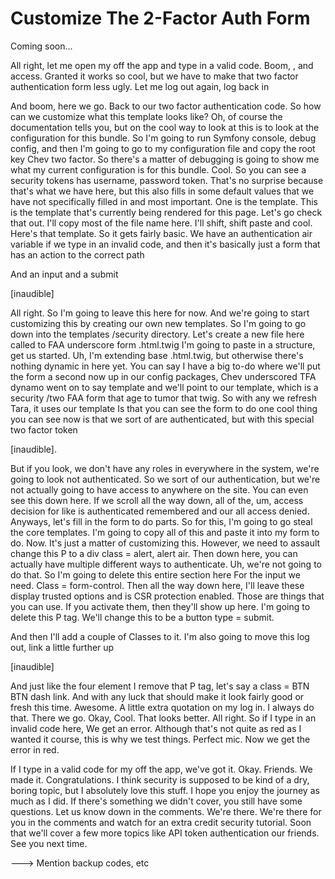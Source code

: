 # Customize The 2-Factor Auth Form

Coming soon...

All right, let me open my off the app and
type in a valid code. Boom, , and access. Granted it works so cool,
but we have to make that two factor authentication form less ugly. Let me log out
again, log back in

And boom, here we go. Back to our two factor authentication code. So how can we
customize what this template looks like? Oh, of course the documentation tells you,
but on the cool way to look at this is to look at the configuration for this bundle.
So I'm going to run Symfony console, debug config, and then I'm going to go to my
configuration file and copy the root key Chev two factor. So there's a matter of
debugging is going to show me what my current configuration is for this bundle. Cool.
So you can see a security tokens has username, password token. That's no surprise
because that's what we have here, but this also fills in some default values that we
have not specifically filled in and most important. One is the template. This is the
template that's currently being rendered for this page. Let's go check that out. I'll
copy most of the file name here. I'll shift, shift paste and cool. Here's that
template. So it gets fairly basic. We have an authentication air variable if we type
in an invalid code, and then it's basically just a form that has an action to the
correct path

And an input and a submit

[inaudible]

All right. So I'm going to leave this here for now. And we're going to start
customizing this by creating our own new templates. So I'm going to go down into the
templates /security directory. Let's create a new file here called to FAA
underscore form .html.twig I'm going to paste in a structure, get us
started. Uh, I'm extending base .html.twig, but otherwise there's nothing dynamic
in here yet. You can say I have a big to-do where we'll put the form a second now up
in our config packages, Chev underscored TFA dynamo went on to say template and we'll
point to our template, which is a security /two FAA form that age to tumor that
twig. So with any we refresh Tara, it uses our template Is that you can see the form
to do one cool thing you can see now is that we sort of are authenticated, but with
this special two factor token

[inaudible].

But if you look, we don't have any roles in everywhere in the system, we're going to
look not authenticated. So we sort of our authentication, but we're not actually
going to have access to anywhere on the site. You can even see this down here. If we
scroll all the way down, all of the, um, access decision for like is authenticated
remembered and our all access denied. Anyways, let's fill in the form to do parts. So
for this, I'm going to go steal the core templates. I'm going to copy all of this and
paste it into my form to do. Now. It's just a matter of customizing this. However, we
need to assault change this P to a div class = alert, alert air. Then down here,
you can actually have multiple different ways to authenticate. Uh, we're not going to
do that. So I'm going to delete this entire section here For the input we need. Class
= form-control. Then all the way down here, I'll leave these display
trusted options and is CSR protection enabled. Those are things that you can use. If
you activate them, then they'll show up here. I'm going to delete this P tag. We'll
change this to be a button type = submit.

And then I'll add a couple of Classes to it. I'm also going to move this log out,
link a little further up

[inaudible]

And just like the four element I remove that P tag, let's say a class = BTN BTN
dash link. And with any luck that should make it look fairly good or fresh this time.
Awesome. A little extra quotation on my log in. I always do that. There we go. Okay,
Cool. That looks better. All right. So if I type in an invalid code here, We get an
error. Although that's not quite as red as I wanted it course, this is why we test
things. Perfect mic. Now we get the error in red.

If I type in a valid code for my off the app, we've got it. Okay. Friends. We made
it. Congratulations. I think security is supposed to be kind of a dry, boring topic,
but I absolutely love this stuff. I hope you enjoy the journey as much as I did. If
there's something we didn't cover, you still have some questions. Let us know down in
the comments. We're there. We're there for you in the comments and watch for an extra
credit security tutorial. Soon that we'll cover a few more topics like API token
authentication our friends. See you next time.

---> Mention backup codes, etc

